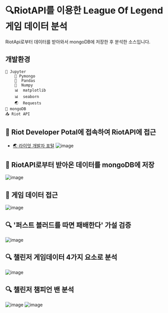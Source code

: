 # :mag:RiotAPI를 이용한 League Of Legend 게임 데이터 분석
RiotApi로부터 데이터를 받아와서 mongoDB에 저장한 후 분석한 소스입니다.

## 개발환경

```
🔶 Jupyter
    🍃 Pymongo
    🐼  Pandas
    🧮  Numpy
    📊  matplotlib
    📊  seaborn
    🌏  Requests
🍃 mongoDB
📤 Riot API
```

## :eyes: Riot Developer Potal에 접속하여 RiotAPI에 접근
* [:earth_asia: 라이엇 개발자 포털](https://developer.riotgames.com/)
![image](https://user-images.githubusercontent.com/74235867/115826093-59ba1c80-a445-11eb-813b-3c37f40fb274.png)

## :leaves: RiotAPI로부터 받아온 데이터를 mongoDB에 저장
![image](https://user-images.githubusercontent.com/74235867/115830595-7d806100-a44b-11eb-8e66-5f375fd87ce8.png)

## :open_file_folder: 게임 데이터 접근
![image](https://user-images.githubusercontent.com/74235867/115831289-5bd3a980-a44c-11eb-8ad9-9e6e2bc5a21b.png)

## :mag: '퍼스트 블러드를 따면 패배한다' 가설 검증
![image](https://user-images.githubusercontent.com/74235867/115831716-f03e0c00-a44c-11eb-9471-3ca9e41a1520.png)

## :mag: 챌린저 게임데이터 4가지 요소로 분석
![image](https://user-images.githubusercontent.com/74235867/115831842-1663ac00-a44d-11eb-89a3-988d3ef2b142.png)

## :mag: 챌린저 챔피언 밴 분석
![image](https://user-images.githubusercontent.com/74235867/115831941-37c49800-a44d-11eb-9720-5f1cd0e8b860.png)
![image](https://user-images.githubusercontent.com/74235867/115831967-414e0000-a44d-11eb-8536-5c782d2f4c06.png)

